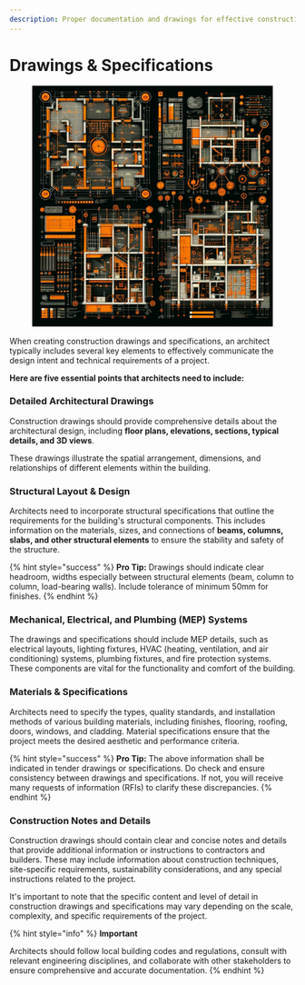 ```yaml
---
description: Proper documentation and drawings for effective construction
---
```


# Drawings & Specifications

<figure><img src="../.gitbook/assets/Drawings.png" alt=""><figcaption></figcaption></figure>

When creating construction drawings and specifications, an architect typically includes several key elements to effectively communicate the design intent and technical requirements of a project.

**Here are five essential points that architects need to include:**

### **Detailed Architectural Drawings**

Construction drawings should provide comprehensive details about the architectural design, including **floor plans, elevations, sections, typical details, and 3D views**.

These drawings illustrate the spatial arrangement, dimensions, and relationships of different elements within the building.

### **Structural Layout & Design**

Architects need to incorporate structural specifications that outline the requirements for the building's structural components. This includes information on the materials, sizes, and connections of **beams, columns, slabs, and other structural elements** to ensure the stability and safety of the structure.

{% hint style="success" %}
**Pro Tip:** Drawings should indicate clear headroom, widths especially between structural elements (beam, column to column, load-bearing walls). Include tolerance of minimum 50mm for finishes.
{% endhint %}

### **Mechanical, Electrical, and Plumbing (MEP) Systems**

The drawings and specifications should include MEP details, such as electrical layouts, lighting fixtures, HVAC (heating, ventilation, and air conditioning) systems, plumbing fixtures, and fire protection systems. These components are vital for the functionality and comfort of the building.

### **Materials & Specifications**

Architects need to specify the types, quality standards, and installation methods of various building materials, including finishes, flooring, roofing, doors, windows, and cladding. Material specifications ensure that the project meets the desired aesthetic and performance criteria.

{% hint style="success" %}
**Pro Tip:** The above information shall be indicated in tender drawings or specifications. Do check and ensure consistency between drawings and specifications. If not, you will receive many requests of information (RFIs) to clarify these discrepancies.
{% endhint %}

### **Construction Notes and Details**

Construction drawings should contain clear and concise notes and details that provide additional information or instructions to contractors and builders. These may include information about construction techniques, site-specific requirements, sustainability considerations, and any special instructions related to the project.

It's important to note that the specific content and level of detail in construction drawings and specifications may vary depending on the scale, complexity, and specific requirements of the project.

{% hint style="info" %}
**Important**

Architects should follow local building codes and regulations, consult with relevant engineering disciplines, and collaborate with other stakeholders to ensure comprehensive and accurate documentation.
{% endhint %}
